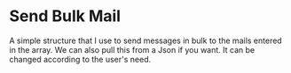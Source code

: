 Send Bulk Mail
=============

A simple structure that I use to send messages in bulk to the mails entered in the array.
We can also pull this from a Json if you want. It can be changed according to the user's need.
